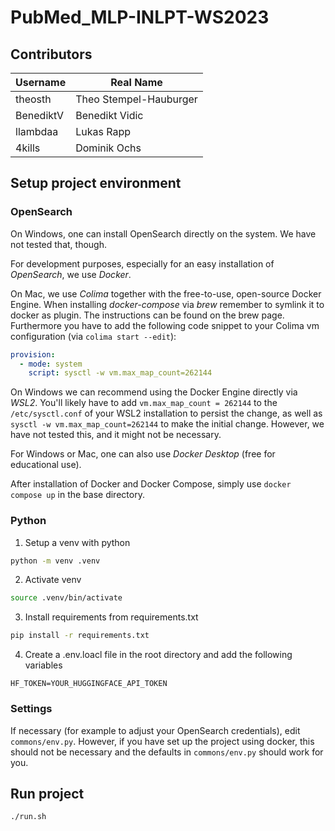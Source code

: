 # PubMed_MLP-INLPT-WS2023

## Contributors

| **Username**      | **Real Name**      |
|---------------|----------------|
|  theosth       | Theo Stempel-Hauburger       |
|BenediktV | Benedikt Vidic |
|llambdaa | Lukas Rapp |
|4kills | Dominik Ochs |

## Setup project environment

### OpenSearch

On Windows, one can install OpenSearch directly on the system. We have not tested that, though.

For development purposes, especially for an easy installation of *OpenSearch*, we use *Docker*. 

On Mac, we use *Colima* together with the free-to-use, open-source Docker Engine. When installing *docker-compose* via *brew* remember to symlink it to docker as plugin. The instructions can be found on the brew page.
Furthermore you have to add the following code snippet to your Colima vm configuration (via `colima start --edit`): 
```yaml
provision:
  - mode: system
    script: sysctl -w vm.max_map_count=262144
```  

On Windows we can recommend using the Docker Engine directly via *WSL2*. You'll likely have to 
add `vm.max_map_count = 262144` to the `/etc/sysctl.conf` of your WSL2 installation to persist the change, 
as well as `sysctl -w vm.max_map_count=262144` to make the initial change. However, we have not tested this, and it might not be necessary.

For Windows or Mac, one can also use *Docker Desktop* (free for educational use). 

After installation of Docker and Docker Compose, simply use `docker compose up` in the base directory. 

### Python

1. Setup a venv with python
```bash
python -m venv .venv
```

2. Activate venv
```bash
source .venv/bin/activate
```

3. Install requirements from requirements.txt
```bash
pip install -r requirements.txt
```

4. Create a .env.loacl file in the root directory and add the following variables
```env
HF_TOKEN=YOUR_HUGGINGFACE_API_TOKEN
```

### Settings

If necessary (for example to adjust your OpenSearch credentials), edit `commons/env.py`. However, if you have set up the project using docker,
this should not be necessary and the defaults in `commons/env.py` should work for you. 

## Run project
```bash
./run.sh
```
